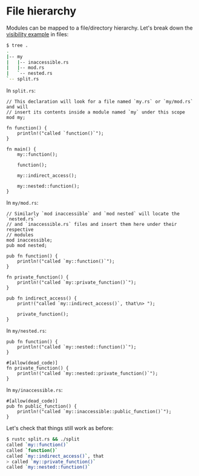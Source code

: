 # File hierarchy

Modules can be mapped to a file/directory hierarchy. Let's break down the
[visibility example][visibility] in files:

```bash
$ tree .
.
|-- my
|   |-- inaccessible.rs
|   |-- mod.rs
|   `-- nested.rs
`-- split.rs
```

In `split.rs`:

```rust,ignore
// This declaration will look for a file named `my.rs` or `my/mod.rs` and will
// insert its contents inside a module named `my` under this scope
mod my;

fn function() {
    println!("called `function()`");
}

fn main() {
    my::function();

    function();

    my::indirect_access();

    my::nested::function();
}

```

In `my/mod.rs`:

```rust,ignore
// Similarly `mod inaccessible` and `mod nested` will locate the `nested.rs`
// and `inaccessible.rs` files and insert them here under their respective
// modules
mod inaccessible;
pub mod nested;

pub fn function() {
    println!("called `my::function()`");
}

fn private_function() {
    println!("called `my::private_function()`");
}

pub fn indirect_access() {
    print!("called `my::indirect_access()`, that\n> ");

    private_function();
}
```

In `my/nested.rs`:

```rust,ignore
pub fn function() {
    println!("called `my::nested::function()`");
}

#[allow(dead_code)]
fn private_function() {
    println!("called `my::nested::private_function()`");
}
```

In `my/inaccessible.rs`:

```rust,ignore
#[allow(dead_code)]
pub fn public_function() {
    println!("called `my::inaccessible::public_function()`");
}
```

Let's check that things still work as before:

```bash
$ rustc split.rs && ./split
called `my::function()`
called `function()`
called `my::indirect_access()`, that
> called `my::private_function()`
called `my::nested::function()`
```

[visibility]: visibility.md
